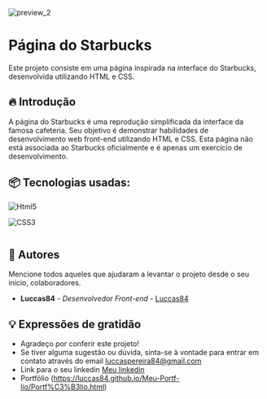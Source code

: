 ![preview_2](https://github.com/Luccas84/YouTube-Clone/assets/167586263/552f4d91-be72-41a0-bf25-c210f73bbac6)

# Página do Starbucks

Este projeto consiste em uma página inspirada na interface do Starbucks, desenvolvida utilizando HTML e CSS.

## 🔥 Introdução

A página do Starbucks é uma reprodução simplificada da interface da famosa cafeteria. Seu objetivo é demonstrar habilidades de desenvolvimento web front-end utilizando HTML e CSS. Esta página não está associada ao Starbucks oficialmente e é apenas um exercício de desenvolvimento.

## 📦 Tecnologias usadas:

<div style="display: inline-block">
  <img
    alt="Html5"
    src="https://img.shields.io/badge/HTML5-E34F26?style=for-the-badge&logo=html5&logoColor=white"
  />
  
  <img
    alt="CSS3"
    src="https://img.shields.io/badge/CSS3-1572B6?style=for-the-badge&logo=css3&logoColor=white"
  />
</div>

## 👷 Autores

Mencione todos aqueles que ajudaram a levantar o projeto desde o seu início, colaboradores.

* **Luccas84** - *Desenvolvedor Front-end* - [Luccas84](https://github.com/Luccas84)

## 💡 Expressões de gratidão

* Agradeço por conferir este projeto!
* Se tiver alguma sugestão ou dúvida, sinta-se à vontade para entrar em contato através do email luccaspereira84@gmail.com
* Link para o seu linkedin [Meu linkedin](https://www.linkedin.com/in/luccas-pereira-40022b229/)
* Portfólio (https://luccas84.github.io/Meu-Portf-lio/Portf%C3%B3lio.html)


